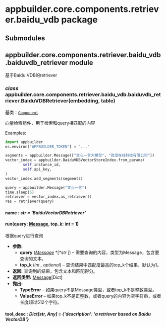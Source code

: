 # appbuilder.core.components.retriever.baidu_vdb package

## Submodules

## appbuilder.core.components.retriever.baidu_vdb.baiduvdb_retriever module

基于Baidu VDB的retriever

### *class* appbuilder.core.components.retriever.baidu_vdb.baiduvdb_retriever.BaiduVDBRetriever(embedding, table)

基类：[`Component`](appbuilder.core.md#appbuilder.core.component.Component)

向量检索组件，用于检索和query相匹配的内容

Examples:

```python
import appbuilder
os.environ["APPBUILDER_TOKEN"] = '...'

segments = appbuilder.Message(["文心一言大模型", "百度在线科技有限公司"])
vector_index = appbuilder.BaiduVDBVectorStoreIndex.from_params(
        self.instance_id,
        self.api_key,
)
vector_index.add_segments(segments)

query = appbuilder.Message("文心一言")
time.sleep(5)
retriever = vector_index.as_retriever()
res = retriever(query)
```

#### name *: str* *= 'BaiduVectorDBRetriever'*

#### run(query: [Message](appbuilder.core.md#appbuilder.core.message.Message), top_k: int = 1)

根据query进行查询

* **参数:**
  * **query** ([*Message*](appbuilder.core.md#appbuilder.core.message.Message) *[**str* *]*) – 需要查询的内容，类型为Message，包含要查询的文本。
  * **top_k** (*int* *,* *optional*) – 查询结果中匹配度最高的top_k个结果，默认为1。
* **返回:**
  查询到的结果，包含文本和匹配得分。
* **返回类型:**
  [Message](appbuilder.core.md#appbuilder.core.message.Message)[Dict]
* **抛出:**
  * **TypeError** – 如果query不是Message类型，或者top_k不是整数类型。
  * **ValueError** – 如果top_k不是正整数，或者query的内容为空字符串，或者长度超过512个字符。

#### tool_desc *: Dict[str, Any]* *= {'description': 'a retriever based on Baidu VectorDB'}*

